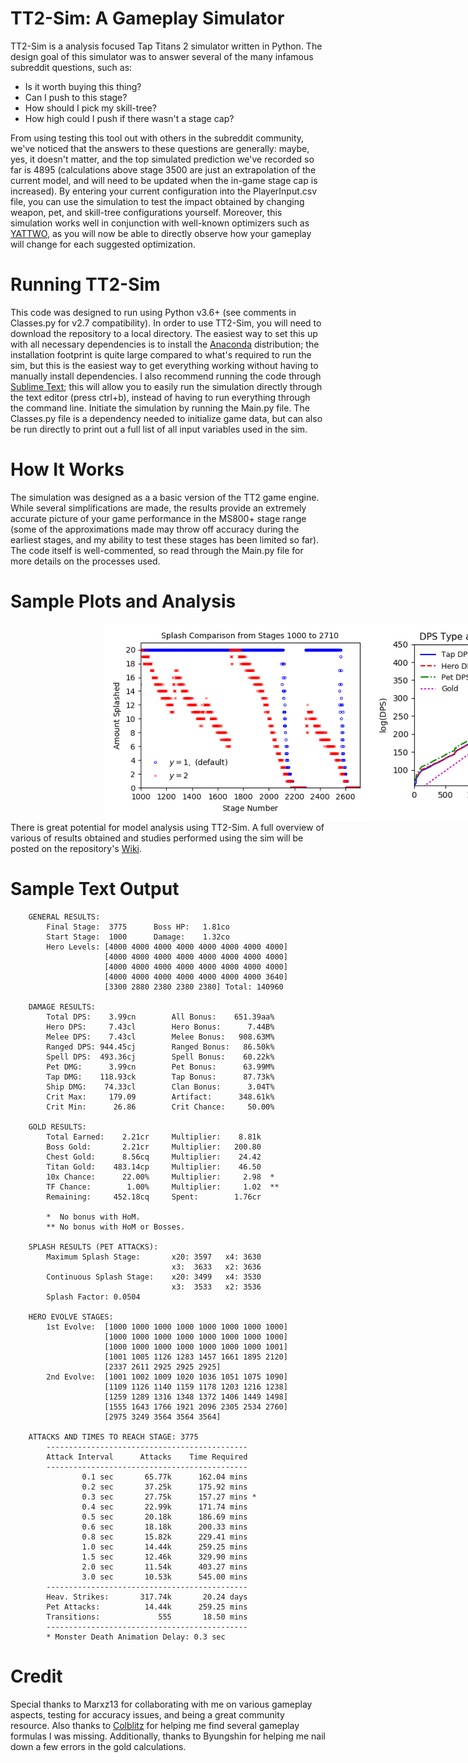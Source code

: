 # TT2-Sim: A Gameplay Simulator

TT2-Sim is a analysis focused Tap Titans 2 simulator written in Python.  The design goal of this simulator was to answer several of the many infamous subreddit questions, such as:
- Is it worth buying this thing?
- Can I push to this stage?
- How should I pick my skill-tree?
- How high could I push if there wasn't a stage cap?

From using testing this tool out with others in the subreddit community, we've noticed that the answers to these questions are generally: maybe, yes, it doesn't matter, and the top simulated prediction we've recorded so far is 4895 (calculations above stage 3500 are just an extrapolation of the current model, and will need to be updated when the in-game stage cap is increased).  By entering your current configuration into the PlayerInput.csv file, you can use the simulation to test the impact obtained by changing weapon, pet, and skill-tree configurations yourself.  Moreover, this simulation works well in conjunction with well-known optimizers such as [YATTWO](https://yattwo.me/), as you will now be able to directly observe how your gameplay will change for each suggested optimization.

# Running TT2-Sim
This code was designed to run using Python v3.6+ (see comments in Classes.py for v2.7 compatibility).  In order to use TT2-Sim, you will need to download the repository to a local directory.  The easiest way to set this up with all necessary dependencies is to install the [Anaconda](https://www.continuum.io/downloads) distribution; the installation footprint is quite large compared to what's required to run the sim, but this is the easiest way to get everything working without having to manually install dependencies.  I also recommend running the code through [Sublime Text](https://www.sublimetext.com/); this will allow you to easily run the simulation directly through the text editor (press ctrl+b), instead of having to run everything through the command line.  Initiate the simulation by running the Main.py file.  The Classes.py file is a dependency needed to initialize game data, but can also be run directly to print out a full list of all input variables used in the sim.

# How It Works
The simulation was designed as a a basic version of the TT2 game engine.  While several simplifications are made, the results provide an extremely accurate picture of your game performance in the MS800+ stage range (some of the approximations made may throw off accuracy during the earliest stages, and my ability to test these stages has been limited so far).  The code itself is well-commented, so read through the Main.py file for more details on the processes used.

# Sample Plots and Analysis

<div style="width:1000px;margin-left:150px">
<img src="./images/splash_1000_2710.png" alt="Splash Comparison" width="425" style="float:left; display:inline;"/><img src="./images/dps_tap20.png" alt="Splash Comparison" width="425" style="float:left; display:inline;"/>
</div>

There is great potential for model analysis using TT2-Sim. A full overview of various of results obtained and studies performed using the sim will be posted on the repository's [Wiki](https://metxchris.github.io/TT2-Sim/).

# Sample Text Output

```
    GENERAL RESULTS:
        Final Stage:  3775      Boss HP:   1.81co
        Start Stage:  1000      Damage:    1.32co
        Hero Levels: [4000 4000 4000 4000 4000 4000 4000 4000] 
                     [4000 4000 4000 4000 4000 4000 4000 4000] 
                     [4000 4000 4000 4000 4000 4000 4000 4000] 
                     [4000 4000 4000 4000 4000 4000 4000 3640] 
                     [3300 2880 2380 2380 2380] Total: 140960

    DAMAGE RESULTS:
        Total DPS:    3.99cn        All Bonus:    651.39aa%
        Hero DPS:     7.43cl        Hero Bonus:      7.44B%
        Melee DPS:    7.43cl        Melee Bonus:   908.63M%
        Ranged DPS: 944.45cj        Ranged Bonus:   86.50k%
        Spell DPS:  493.36cj        Spell Bonus:    60.22k%
        Pet DMG:      3.99cn        Pet Bonus:      63.99M%
        Tap DMG:    118.93ck        Tap Bonus:      87.73k%
        Ship DMG:    74.33cl        Clan Bonus:      3.04T%
        Crit Max:     179.09        Artifact:      348.61k%
        Crit Min:      26.86        Crit Chance:     50.00%

    GOLD RESULTS:
        Total Earned:    2.21cr     Multiplier:    8.81k
        Boss Gold:       2.21cr     Multiplier:   200.80
        Chest Gold:      8.56cq     Multiplier:    24.42
        Titan Gold:    483.14cp     Multiplier:    46.50
        10x Chance:      22.00%     Multiplier:     2.98  *
        TF Chance:        1.00%     Multiplier:     1.02  **
        Remaining:     452.18cq     Spent:        1.76cr

        *  No bonus with HoM.
        ** No bonus with HoM or Bosses.

    SPLASH RESULTS (PET ATTACKS):
        Maximum Splash Stage:       x20: 3597   x4: 3630 
                                    x3:  3633   x2: 3636
        Continuous Splash Stage:    x20: 3499   x4: 3530 
                                    x3:  3533   x2: 3536
        Splash Factor: 0.0504

    HERO EVOLVE STAGES:
        1st Evolve:  [1000 1000 1000 1000 1000 1000 1000 1000] 
                     [1000 1000 1000 1000 1000 1000 1000 1000] 
                     [1000 1000 1000 1000 1000 1000 1000 1001] 
                     [1001 1005 1126 1283 1457 1661 1895 2120] 
                     [2337 2611 2925 2925 2925]
        2nd Evolve:  [1001 1002 1009 1020 1036 1051 1075 1090] 
                     [1109 1126 1140 1159 1178 1203 1216 1238] 
                     [1259 1289 1316 1348 1372 1406 1449 1498] 
                     [1555 1643 1766 1921 2096 2305 2534 2760] 
                     [2975 3249 3564 3564 3564]

    ATTACKS AND TIMES TO REACH STAGE: 3775
        ---------------------------------------------
        Attack Interval      Attacks    Time Required
        ---------------------------------------------
                0.1 sec       65.77k      162.04 mins 
                0.2 sec       37.25k      175.92 mins 
                0.3 sec       27.75k      157.27 mins *
                0.4 sec       22.99k      171.74 mins 
                0.5 sec       20.18k      186.69 mins 
                0.6 sec       18.18k      200.33 mins 
                0.8 sec       15.82k      229.41 mins 
                1.0 sec       14.44k      259.25 mins 
                1.5 sec       12.46k      329.90 mins 
                2.0 sec       11.54k      403.27 mins 
                3.0 sec       10.53k      545.00 mins 
        ---------------------------------------------
        Heav. Strikes:       317.74k       20.24 days
        Pet Attacks:          14.44k      259.25 mins
        Transitions:             555       18.50 mins
        ---------------------------------------------
        * Monster Death Animation Delay: 0.3 sec
```

# Credit
Special thanks to Marxz13 for collaborating with me on various gameplay aspects, testing for accuracy issues, and being a great community resource.  Also thanks to [Colblitz](https://github.com/colblitz) for helping me find several gameplay formulas I was missing.  Additionally, thanks to Byungshin for helping me nail down a few errors in the gold calculations.